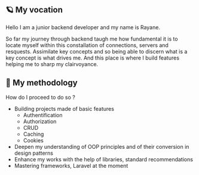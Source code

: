 ## 🪐 My vocation
Hello I am a junior backend developer and my name is Rayane.

So far my journey through backend taugh me how fundamental it is to locate myself within this constallation of connections, servers and resquests. Assimilate key concepts and so being able to discern what is a key concept is what drives me. And this place is where I build features helping me to sharp my clairvoyance. 

## 🔭 My methodology

How do I proceed to do so ?

* Building projects made of basic features
  - Authentification
  - Authorization
  - CRUD
  - Caching
  - Cookies
* Deepen my understanding of OOP principles and of their conversion in design patterns 
* Enhance my works with the help of libraries, standard recommendations
* Mastering frameworks, Laravel at the moment
